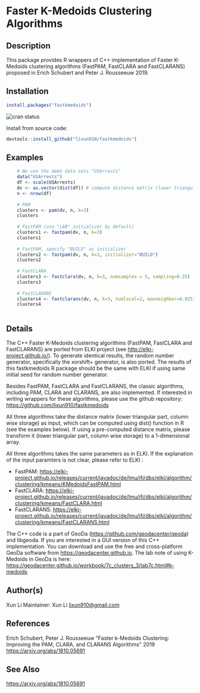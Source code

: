 # Faster K-Medoids Clustering Algorithms


## Description

This package provides R wrappers of C++ implementation of Faster K-Medoids clustering algorithms (FastPAM, FastCLARA and FastCLARANS) proposed in Erich Schubert and Peter J. Rousseeuw 2019.

## Installation

```R
install.packages("fastkmedoids")
```
![cran status](https://www.r-pkg.org/badges/version/fastkmedoids)

Install from source code:

```R
devtools::install_github("lixun910/fastkmedoids")
```

## Examples
```R
    # We use the demo data sets "USArrests"
    data("USArrests")
    df <- scale(USArrests)
    dv <- as.vector(dist(df)) # compute distance matrix (lower triangular part)
    n <- nrow(df)
    
    # PAM
    clusters <- pam(dv, n, k=3)
    clusters
    
    # FastPAM (use "LAB" initializer by default)
    clusters1 <- fastpam(dv, n, k=3)
    clusters1
    
    # FastPAM, specify "BUILD" as initializer
    clusters2 <- fastpam(dv, n, k=3, initializer="BUILD")
    clusters2
    
    # FastCLARA
    clusters3 <- fastclara(dv, n, k=3, numsamples = 5, sampling=0.25)
    clusters3
    
    # FastCLARANS
    clusters4 <- fastclarans(dv, n, k=3, numlocal=2, maxneighbor=0.025)
    clusters4
  
```


## Details

The C++ Faster K-Medoids clustering algorithms (FastPAM, FastCLARA and FastCLARANS) are ported from ELKI project (see http://elki-project.github.io/). To generate identical results, the random number generator, specifically the xorshift+ generator, is also ported. The results of this fastkmedoids R package should be the same with ELKI if using same initial seed for random number generator.

Besides FastPAM, FastCLARA and FastCLARANS, the classic algorithms, including PAM, CLARA and CLARANS, are also implemented. If interested in writing wrappers for these algorithms, please use the github repository: https://github.com/lixun910/fastkmedoids

All three algorithms take the distance matrix (lower triangular part, column wise storage) as input, which can be computed using dist() function in R (see the examples below). If using a pre-computed distance matrix, please transform it (lower triangular part, column wise storage) to a 1-dimensional array.

All three algorithms takes the same parameters as in ELKI. If the explanation of the input paramters is not clear, please refer to ELKI :

* FastPAM: https://elki-project.github.io/releases/current/javadoc/de/lmu/ifi/dbs/elki/algorithm/clustering/kmeans/KMedoidsFastPAM.html 
* FastCLARA: https://elki-project.github.io/releases/current/javadoc/de/lmu/ifi/dbs/elki/algorithm/clustering/kmeans/FastCLARA.html 
* FastCLARANS: https://elki-project.github.io/releases/current/javadoc/de/lmu/ifi/dbs/elki/algorithm/clustering/kmeans/FastCLARANS.html

The C++ code is a part of GeoDa (https://github.com/geodacenter/geoda) and libgeoda. If you are interested in a GUI version of this C++ implementation. You can download and use the free and cross-platform GeoDa software from https://geodacenter.github.io. The lab note of using K-Medoids in GeoDa is here: https://geodacenter.github.io/workbook/7c_clusters_3/lab7c.html#k-medoids

## Author(s)
Xun Li Maintainer: Xun Li <lixun910@gmail.com>

## References
Erich Schubert, Peter J. Rousseeuw "Faster k-Medoids Clustering: Improving the PAM, CLARA, and CLARANS Algorithms" 2019 https://arxiv.org/abs/1810.05691

## See Also
https://arxiv.org/abs/1810.05691

